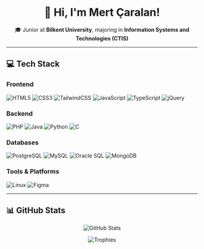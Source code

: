 <h1 align="center">👋 Hi, I'm Mert Çaralan!</h1>

<p align="center">
🎓 Junior at <strong>Bilkent University</strong>, majoring in <strong>Information Systems and Technologies (CTIS)</strong><br/>
</p>

---

## 💻 Tech Stack

### Frontend
![HTML5](https://img.shields.io/badge/HTML5-%23E34F26.svg?style=for-the-badge&logo=html5&logoColor=white)
![CSS3](https://img.shields.io/badge/CSS3-%231572B6.svg?style=for-the-badge&logo=css3&logoColor=white)
![TailwindCSS](https://img.shields.io/badge/TailwindCSS-%2338B2AC.svg?style=for-the-badge&logo=tailwind-css&logoColor=white)
![JavaScript](https://img.shields.io/badge/JavaScript-%23323330.svg?style=for-the-badge&logo=javascript&logoColor=%23F7DF1E)
![TypeScript](https://img.shields.io/badge/TypeScript-%23007ACC.svg?style=for-the-badge&logo=typescript&logoColor=white)
![jQuery](https://img.shields.io/badge/jQuery-%230769AD.svg?style=for-the-badge&logo=jquery&logoColor=white)

### Backend
![PHP](https://img.shields.io/badge/PHP-%23777BB4.svg?style=for-the-badge&logo=php&logoColor=white)
![Java](https://img.shields.io/badge/Java-%23ED8B00.svg?style=for-the-badge&logo=openjdk&logoColor=white)
![Python](https://img.shields.io/badge/Python-3670A0?style=for-the-badge&logo=python&logoColor=ffdd54)
![C](https://img.shields.io/badge/C-%2300599C.svg?style=for-the-badge&logo=c&logoColor=white)

### Databases
![PostgreSQL](https://img.shields.io/badge/PostgreSQL-%2300477D.svg?style=for-the-badge&logo=postgresql&logoColor=white)
![MySQL](https://img.shields.io/badge/MySQL-%2300A9E2.svg?style=for-the-badge&logo=mysql&logoColor=white)
![Oracle SQL](https://img.shields.io/badge/Oracle%20SQL-%23F80000.svg?style=for-the-badge&logo=oracle&logoColor=white)
![MongoDB](https://img.shields.io/badge/MongoDB-%2300A150.svg?style=for-the-badge&logo=mongodb&logoColor=white)

### Tools & Platforms
![Linux](https://img.shields.io/badge/Linux-%23FCC624.svg?style=for-the-badge&logo=linux&logoColor=black)
![Figma](https://img.shields.io/badge/Figma-%23F24E1E.svg?style=for-the-badge&logo=figma&logoColor=white)

---

## 📊 GitHub Stats

<p align="center">
  <img src="https://github-readme-stats.vercel.app/api?username=mertcaralan&theme=radical&hide_border=false&include_all_commits=true&count_private=true" alt="GitHub Stats" />
</p>

<p align="center">
  <img src="https://github-profile-trophy.vercel.app/?username=mertcaralan&theme=radical&no-frame=false&no-bg=true&margin-w=4" alt="Trophies" />
</p>
